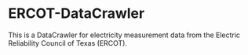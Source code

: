 # ERCOT-DataCrawler
This is a DataCrawler for electricity measurement data from the Electric Reliability Council of Texas (ERCOT).
